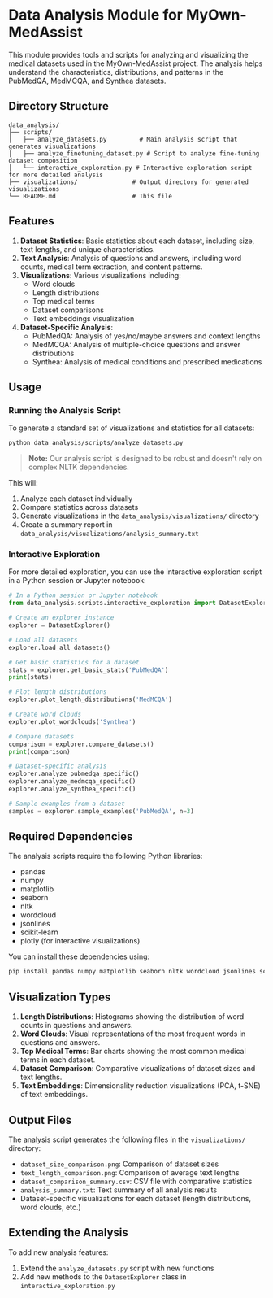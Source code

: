 # Data Analysis Module for MyOwn-MedAssist

This module provides tools and scripts for analyzing and visualizing the medical datasets used in the MyOwn-MedAssist project. The analysis helps understand the characteristics, distributions, and patterns in the PubMedQA, MedMCQA, and Synthea datasets.

## Directory Structure

```
data_analysis/
├── scripts/
│   ├── analyze_datasets.py         # Main analysis script that generates visualizations
│   ├── analyze_finetuning_dataset.py # Script to analyze fine-tuning dataset composition
│   └── interactive_exploration.py # Interactive exploration script for more detailed analysis
├── visualizations/               # Output directory for generated visualizations
└── README.md                     # This file
```

## Features

1. **Dataset Statistics**: Basic statistics about each dataset, including size, text lengths, and unique characteristics.
2. **Text Analysis**: Analysis of questions and answers, including word counts, medical term extraction, and content patterns.
3. **Visualizations**: Various visualizations including:
   - Word clouds
   - Length distributions
   - Top medical terms
   - Dataset comparisons
   - Text embeddings visualization
4. **Dataset-Specific Analysis**:
   - PubMedQA: Analysis of yes/no/maybe answers and context lengths
   - MedMCQA: Analysis of multiple-choice questions and answer distributions
   - Synthea: Analysis of medical conditions and prescribed medications

## Usage

### Running the Analysis Script

To generate a standard set of visualizations and statistics for all datasets:

```bash
python data_analysis/scripts/analyze_datasets.py
```

> **Note:** Our analysis script is designed to be robust and doesn't rely on complex NLTK dependencies.

This will:
1. Analyze each dataset individually
2. Compare statistics across datasets
3. Generate visualizations in the `data_analysis/visualizations/` directory
4. Create a summary report in `data_analysis/visualizations/analysis_summary.txt`

### Interactive Exploration

For more detailed exploration, you can use the interactive exploration script in a Python session or Jupyter notebook:

```python
# In a Python session or Jupyter notebook
from data_analysis.scripts.interactive_exploration import DatasetExplorer

# Create an explorer instance
explorer = DatasetExplorer()

# Load all datasets
explorer.load_all_datasets()

# Get basic statistics for a dataset
stats = explorer.get_basic_stats('PubMedQA')
print(stats)

# Plot length distributions
explorer.plot_length_distributions('MedMCQA')

# Create word clouds
explorer.plot_wordclouds('Synthea')

# Compare datasets
comparison = explorer.compare_datasets()
print(comparison)

# Dataset-specific analysis
explorer.analyze_pubmedqa_specific()
explorer.analyze_medmcqa_specific()
explorer.analyze_synthea_specific()

# Sample examples from a dataset
samples = explorer.sample_examples('PubMedQA', n=3)
```

## Required Dependencies

The analysis scripts require the following Python libraries:
- pandas
- numpy
- matplotlib
- seaborn
- nltk
- wordcloud
- jsonlines
- scikit-learn
- plotly (for interactive visualizations)

You can install these dependencies using:

```bash
pip install pandas numpy matplotlib seaborn nltk wordcloud jsonlines scikit-learn plotly
```

## Visualization Types

1. **Length Distributions**: Histograms showing the distribution of word counts in questions and answers.
2. **Word Clouds**: Visual representations of the most frequent words in questions and answers.
3. **Top Medical Terms**: Bar charts showing the most common medical terms in each dataset.
4. **Dataset Comparison**: Comparative visualizations of dataset sizes and text lengths.
5. **Text Embeddings**: Dimensionality reduction visualizations (PCA, t-SNE) of text embeddings.

## Output Files

The analysis script generates the following files in the `visualizations/` directory:

- `dataset_size_comparison.png`: Comparison of dataset sizes
- `text_length_comparison.png`: Comparison of average text lengths
- `dataset_comparison_summary.csv`: CSV file with comparative statistics
- `analysis_summary.txt`: Text summary of all analysis results
- Dataset-specific visualizations for each dataset (length distributions, word clouds, etc.)

## Extending the Analysis

To add new analysis features:
1. Extend the `analyze_datasets.py` script with new functions
2. Add new methods to the `DatasetExplorer` class in `interactive_exploration.py`
